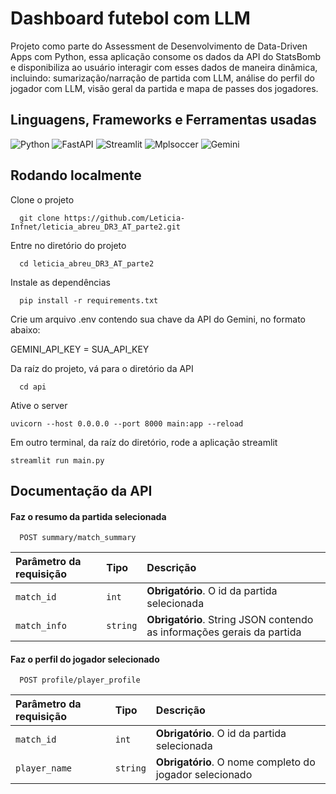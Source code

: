 
# Dashboard futebol com LLM

Projeto como parte do Assessment de Desenvolvimento de Data-Driven Apps com Python, essa aplicação consome os dados da API do StatsBomb e disponibiliza ao usuário interagir com esses dados de maneira dinâmica, incluindo: sumarização/narração de partida com LLM, análise do perfil do jogador com LLM, visão geral da partida e mapa de passes dos jogadores.




## Linguagens, Frameworks e Ferramentas usadas



![Python](https://img.shields.io/badge/Python-3.11.9-blue?style=for-the-badge&logo=python&logoColor=yellow) ![FastAPI](https://img.shields.io/badge/fastapi-0.115.6-%23009485?style=for-the-badge&logo=fastapi&logoColor=%23009485) ![Streamlit](https://img.shields.io/badge/streamlit-1.41.0-red?style=for-the-badge&logo=streamlit&logoColor=red) ![Mplsoccer](https://img.shields.io/badge/mplsoccer-1.4.0-green?style=for-the-badge) ![Gemini](https://img.shields.io/badge/gemini-1.5--flash-%234796E3?style=for-the-badge&logo=googlegemini&logoColor=%234796E3)



## Rodando localmente

Clone o projeto

```
  git clone https://github.com/Leticia-Infnet/leticia_abreu_DR3_AT_parte2.git
```

Entre no diretório do projeto

```
  cd leticia_abreu_DR3_AT_parte2
```

Instale as dependências

```
  pip install -r requirements.txt
```

Crie um arquivo .env contendo sua chave da API do Gemini, no formato abaixo:

GEMINI_API_KEY = SUA_API_KEY

Da raíz do projeto, vá para o diretório da API

```
  cd api
```

Ative o server

```
uvicorn --host 0.0.0.0 --port 8000 main:app --reload
```

Em outro terminal, da raíz do diretório, rode a aplicação streamlit

```
streamlit run main.py
```


## Documentação da API

#### Faz o resumo da partida selecionada

```
  POST summary/match_summary
```

| Parâmetro da requisição  | Tipo       | Descrição                           |
| :---------- | :--------- | :---------------------------------- |
| `match_id` | `int` | **Obrigatório**. O id da partida selecionada |
| `match_info`|`string`|**Obrigatório**. String JSON contendo as informações gerais da partida

#### Faz o perfil do jogador selecionado

```
  POST profile/player_profile
```

| Parâmetro da requisição  | Tipo       | Descrição                                   |
| :---------- | :--------- | :------------------------------------------ |
| `match_id`      | `int` | **Obrigatório**. O id da partida selecionada |
| `player_name` | `string`| **Obrigatório**. O nome completo do jogador selecionado|


